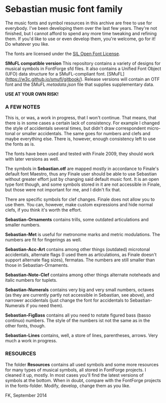 # Sebastian music font family

The music fonts and symbol resources in this archive are free to use for everybody. I've been developing them over the last few years. They're not finished, but I cannot afford to spend any more time tweaking and refining them. If you'd like to use or even develop them, you're welcome, go for it! Do whatever you like.

The fonts are licensed under the [SIL Open Font License](http://scripts.sil.org/ofl).

**SMuFL compatible version**
This repository contains a variety of designs for musical symbols in FontForge sfd files. It also contains a Unified Font Object (UFO) data structure for a SMuFL-compliant font. [SMuFL] (https://w3c.github.io/smufl/gitbook/).
Release versions will contain an OTF font and the SMuFL *metadata.json* file that supplies supplementary data.


**USE AT YOUR OWN RISK!**

### A FEW NOTES

This is, or was, a work in progress, that I won't continue. That means, that there is in some cases a certain lack of consistency. For example I changed the style of accidentals several times, but didn't draw correspondent micro-tonal or smaller accidentals. The same goes for numbers and clefs and maybe everything else. There is, however, enough consistency left to use the fonts as is.

The fonts have been used and tested with Finale 2009, they should work with later versions as well.

The symbols in **Sebastian.otf** are mapped mostly in accordance to Finale's default font Maestro, thus any Finale user should be able to use Sebastian without greater effort just by changing said default music font. It is an open type font though, and some symbols stored in it are not accessible in Finale, but those were not important for me, and I didn't fix that.

There are specific symbols for clef changes. Finale does not allow you to use them. You can, however, make custom expressions and hide normal clefs, if you think it's worth the effort.

**Sebastian-Ornaments** contains trills, some outdated articulations and smaller numbers.

**Sebastian-Met** is useful for metronome marks and metric modulations. The numbers are fit for fingerings as well.

**Sebastian-Acc-Art** contains among other things (outdated) microtonal accidentals, alternate flags (I used them as articulations, as Finale doesn't support alternate flag sizes), fermatas. The numbers are still smaller than those in Sebastian-Ornaments.

**Sebastian-Note-Clef** contains among other things alternate noteheads and italic numbers for tuplets.

**Sebastian-Numerals** contains very big and very small numbers, octaves (as they are currently partly not accessible in Sebastian, see above), and narrower accidentals (just change the font for accidentals to Sebastian-Numerals if you need them).

**Sebastian-FigBass** contains all you need to notate figured bass (basso continuo) numbers. The style of the numbers ist not the same as in the other fonts, though.

**Sebastian-Lines** contains, well, a store of lines, parentheses, arrows. Very much a work in progress.

### RESOURCES

The folder **Resources** contains all used symbols and some more resources for many types of musical symbols, all stored in FontForge projects. I cleaned it up, mostly. In most cases you'll find the latest versions of symbols at the bottom. When in doubt, compare with the FontForge projects in the fonts-folder. Modify, develop, change them as you like.

FK, September 2014
